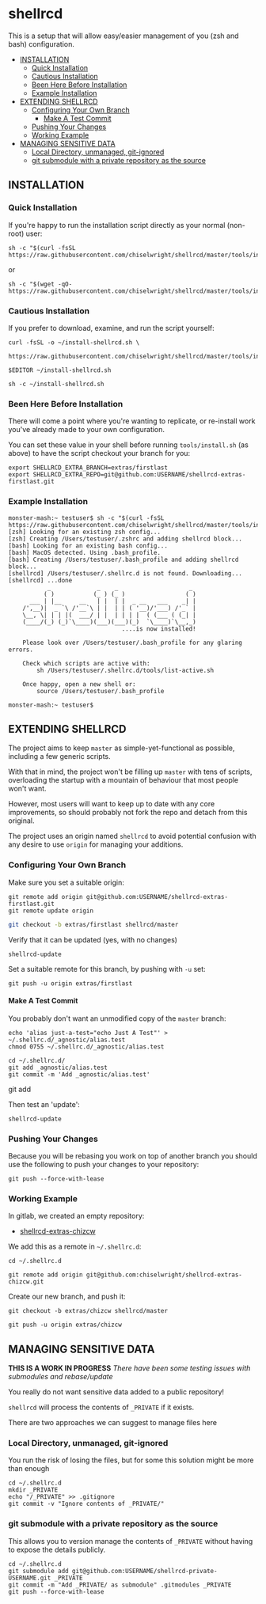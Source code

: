 # shellrcd

This is a setup that will allow easy/easier management of you (zsh and bash)
configuration.

<!-- START doctoc generated TOC please keep comment here to allow auto update -->
<!-- DON'T EDIT THIS SECTION, INSTEAD RE-RUN doctoc TO UPDATE -->


- [INSTALLATION](#installation)
  - [Quick Installation](#quick-installation)
  - [Cautious Installation](#cautious-installation)
  - [Been Here Before Installation](#been-here-before-installation)
  - [Example Installation](#example-installation)
- [EXTENDING SHELLRCD](#extending-shellrcd)
  - [Configuring Your Own Branch](#configuring-your-own-branch)
    - [Make A Test Commit](#make-a-test-commit)
  - [Pushing Your Changes](#pushing-your-changes)
  - [Working Example](#working-example)
- [MANAGING SENSITIVE DATA](#managing-sensitive-data)
  - [Local Directory, unmanaged, git-ignored](#local-directory-unmanaged-git-ignored)
  - [git submodule with a private repository as the source](#git-submodule-with-a-private-repository-as-the-source)

<!-- END doctoc generated TOC please keep comment here to allow auto update -->

## INSTALLATION

### Quick Installation

If you're happy to run the installation script directly as your normal
(non-root) user:

```
sh -c "$(curl -fsSL https://raw.githubusercontent.com/chiselwright/shellrcd/master/tools/install.sh)"
```

or

```
sh -c "$(wget -qO- https://raw.githubusercontent.com/chiselwright/shellrcd/master/tools/install.sh)"
```

### Cautious Installation

If you prefer to download, examine, and run the script yourself:

```
curl -fsSL -o ~/install-shellrcd.sh \
    https://raw.githubusercontent.com/chiselwright/shellrcd/master/tools/install.sh

$EDITOR ~/install-shellrcd.sh

sh -c ~/install-shellrcd.sh
```

### Been Here Before Installation

There will come a point where you're wanting to replicate, or re-install work
you've already made to your own configuration.

You can set these value in your shell before running `tools/install.sh` (as
above) to have the script checkout your branch for you:

```
export SHELLRCD_EXTRA_BRANCH=extras/firstlast
export SHELLRCD_EXTRA_REPO=git@github.com:USERNAME/shellrcd-extras-firstlast.git
```

### Example Installation

```
monster-mash:~ testuser$ sh -c "$(curl -fsSL https://raw.githubusercontent.com/chiselwright/shellrcd/master/tools/install.sh)"
[zsh] Looking for an existing zsh config...
[zsh] Creating /Users/testuser/.zshrc and adding shellrcd block...
[bash] Looking for an existing bash config...
[bash] MacOS detected. Using .bash_profile.
[bash] Creating /Users/testuser/.bash_profile and adding shellrcd block...
[shellrcd] /Users/testuser/.shellrc.d is not found. Downloading...
[shellrcd] ...done
           _             _    _                    _
          ( )           (_ ) (_ )                 ( )
      ___ | |__     __   | |  | |  _ __   ___    _| |
    /',__)|  _ `\ /'__`\ | |  | | ( '__)/'___) /'_` |
    \__, \| | | |(  ___/ | |  | | | |  ( (___ ( (_| |
    (____/(_) (_)`\____)(___)(___)(_)  `\____)`\__,_)
                                ....is now installed!

    Please look over /Users/testuser/.bash_profile for any glaring errors.

    Check which scripts are active with:
        sh /Users/testuser/.shellrc.d/tools/list-active.sh

    Once happy, open a new shell or:
        source /Users/testuser/.bash_profile

monster-mash:~ testuser$
```

## EXTENDING SHELLRCD

The project aims to keep `master` as simple-yet-functional as possible,
including a few generic scripts.

With that in mind, the project won't be filling up `master` with tens of
scripts, overloading the startup with a mountain of behaviour that most people
won't want.

However, most users will want to keep up to date with any core improvements, so
should probably not fork the repo and detach from this original.

The project uses an origin named `shellrcd` to avoid potential confusion with
any desire to use `origin` for managing your additions.

### Configuring Your Own Branch

Make sure you set a suitable origin:

```
git remote add origin git@github.com:USERNAME/shellrcd-extras-firstlast.git
git remote update origin
```

```sh
git checkout -b extras/firstlast shellrcd/master
```

Verify that it can be updated (yes, with no changes)

```
shellrcd-update
```

Set a suitable remote for this branch, by pushing with `-u` set:

```
git push -u origin extras/firstlast
```

#### Make A Test Commit

You probably don't want an unmodified copy of the `master` branch:

```
echo 'alias just-a-test="echo Just A Test"' > ~/.shellrc.d/_agnostic/alias.test
chmod 0755 ~/.shellrc.d/_agnostic/alias.test

cd ~/.shellrc.d/
git add _agnostic/alias.test
git commit -m 'Add _agnostic/alias.test'
```
git add

Then test an 'update':

```
shellrcd-update
```

### Pushing Your Changes

Because you will be rebasing you work on top of another branch you should use
the following to push your changes to your repository:

```
git push --force-with-lease
```

### Working Example

In gitlab, we created an empty repository:

* [shellrcd-extras-chizcw](https://github.com/chiselwright/shellrcd-extras-chizcw)

We add this as a remote in `~/.shellrc.d`:

```
cd ~/.shellrc.d

git remote add origin git@github.com:chiselwright/shellrcd-extras-chizcw.git
```

Create our new branch, and push it:
```
git checkout -b extras/chizcw shellrcd/master

git push -u origin extras/chizcw
```

## MANAGING SENSITIVE DATA

**THIS IS A WORK IN PROGRESS**
_There have been some testing issues with submodules and rebase/update_

You really do not want sensitive data added to a public repository!

`shellrcd` will process the contents of `_PRIVATE` if it exists.

There are two approaches we can suggest to manage files here

### Local Directory, unmanaged, git-ignored

You run the risk of losing the files, but for some this solution might be more
than enough

```
cd ~/.shellrc.d
mkdir _PRIVATE
echo "/_PRIVATE" >> .gitignore
git commit -v "Ignore contents of _PRIVATE/"
```

### git submodule with a private repository as the source

This allows you to version manage the contents of `_PRIVATE` without having to
expose the details publicly.

```
cd ~/.shellrc.d
git submodule add git@github.com:USERNAME/shellrcd-private-USERNAME.git _PRIVATE
git commit -m "Add _PRIVATE/ as submodule" .gitmodules _PRIVATE
git push --force-with-lease
```

